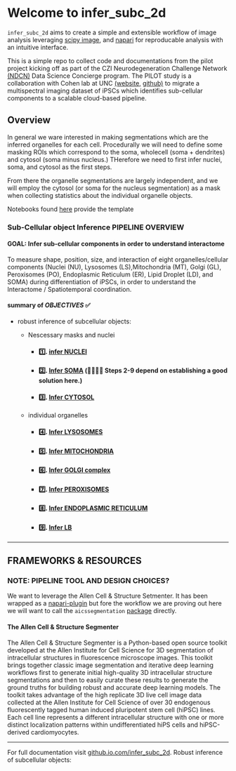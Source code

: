 # Welcome to infer_subc_2d

 `infer_subc_2d` aims to create a simple and extensible workflow of image analysis leveraging [scipy image](link), and [napari](link) for reproducable analysis with an intuitive interface. 

This is a simple repo to collect code and documentations from the pilot project kicking off as part of the CZI Neurodegeneration Challenge Network [(NDCN)](https://chanzuckerberg.com/science/programs-resources/neurodegeneration-challenge/) Data Science Concierge program.  The PILOT study is a collaboration with Cohen lab at UNC [(website,](https://cohenlaboratory.web.unc.edu/) [github)](https://github.com/SCohenLab) to migrate a multispectral imaging dataset of iPSCs which identifies sub-cellular components to a scalable cloud-based pipeline.  

## Overview
In general we ware interested in making segmentations which are the inferred organelles for each cell.   Procedurally we will need to define some masking ROIs which correspond to the soma, wholecell (soma + dendrites) and cytosol (soma minus nucleus.)  THerefore we need to first infer nuclei, soma, and cytosol as the first steps.  

From there the organelle segmentations are largely independent, and we will employ the cytosol (or soma for the nucleus segmentation) as a mask when collecting statistics about the individual organelle objects. 


Notebooks  found [here]( link ) provide the template

### Sub-Cellular object Inference PIPELINE OVERVIEW

#### GOAL:  Infer sub-cellular components in order to understand interactome 

To measure shape, position, size, and interaction of eight organelles/cellular components (Nuclei (NU), Lysosomes (LS),Mitochondria (MT), Golgi (GL), Peroxisomes (PO), Endoplasmic Reticulum (ER), Lipid Droplet (LD), and SOMA) during differentiation of iPSCs, in order to understand the Interactome / Spatiotemporal coordination.


#### summary of _OBJECTIVES_ ✅
- robust inference of subcellular objects:
  - Nescessary masks and nuclei
    -  #### 1️⃣. [infer NUCLEI ](./notebooks/02_infer_nuclei.ipynb)
    -  #### 2️⃣. [Infer SOMA](./notebooks/01_infer_soma.ipynb) (🚨🚨🚨🚨 Steps 2-9 depend on establishing a good solution here.)
    -  #### 3️⃣. [Infer CYTOSOL](./notebooks/03_infer_cytosol.ipynb) 

  - individual organelles
    -  #### 4️⃣. [Infer LYSOSOMES](./notebooks/04_infer_lysosome.ipynb) 
    -  #### 5️⃣. [Infer MITOCHONDRIA](./notebooks/05_infer_mitochondria.ipynb)
    -  #### 6️⃣. [Infer GOLGI complex](./notebooks/06_golgi.ipynb)
    -  #### 7️⃣. [Infer PEROXISOMES](./notebooks/07_peroxisome.ipynb)
    -  #### 8️⃣. [Infer ENDOPLASMIC RETICULUM ](./notebooks/08_endoplasmic_reticulum.ipynb)
    -   #### 9️⃣. [Infer LB](./notebooks/09_lipid_bodies.ipynb) 


----------------------------
## FRAMEWORKS & RESOURCES

### NOTE: PIPELINE TOOL AND DESIGN CHOICES?
We want to leverage the Allen Cell & Structure Setmenter.  It has been wrapped as a [napari-plugin](https://www.napari-hub.org/plugins/napari-allencell-segmenter) but fore the workflow we are proving out here we will want to call the `aicssegmentation` [package](https://github.com/AllenCell/aics-segmentation) directly.

#### ​The Allen Cell & Structure Segmenter 
​The Allen Cell & Structure Segmenter is a Python-based open source toolkit developed at the Allen Institute for Cell Science for 3D segmentation of intracellular structures in fluorescence microscope images. This toolkit brings together classic image segmentation and iterative deep learning workflows first to generate initial high-quality 3D intracellular structure segmentations and then to easily curate these results to generate the ground truths for building robust and accurate deep learning models. The toolkit takes advantage of the high replicate 3D live cell image data collected at the Allen Institute for Cell Science of over 30 endogenous fluorescently tagged human induced pluripotent stem cell (hiPSC) lines. Each cell line represents a different intracellular structure with one or more distinct localization patterns within undifferentiated hiPS cells and hiPSC-derived cardiomyocytes.

-------

For full documentation visit [github.io.com/infer_subc_2d](https://ndcn.github.io/infer-subc-2D/).
Robust inference of subcellular objects:
